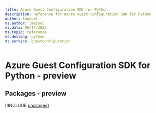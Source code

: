 ```yaml
---
title: Azure Guest Configuration SDK for Python
description: Reference for Azure Guest Configuration SDK for Python
author: lmazuel
ms.author: lmazuel
ms.data: 06/14/2023
ms.topic: reference
ms.devlang: python
ms.service: guestconfiguration
---
```

# Azure Guest Configuration SDK for Python - preview
## Packages - preview
[!INCLUDE [packages](guest-configuration-index.md)]